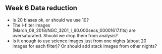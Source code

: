 ## Week 6 Data reduction

* Is 20 biases ok, or should we use 10?
* The I-filter images (March_09_2018/NGC_3201_I_60.000secs_00001617.fits) are oversaturated. Should we drop them from analysis?
* Is it enough to use science images just from one nights (about 20 images for each filter)? Or should add stack images from other nights?
